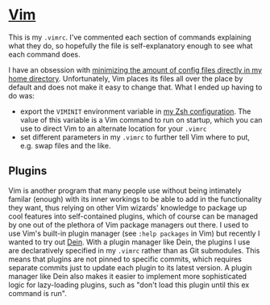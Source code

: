 # [Vim][vim]
This is my `.vimrc`. I've commented each section of commands explaining what they do, so hopefully
the file is self-explanatory enough to see what each command does.

I have an obsession with [minimizing the amount of config files directly in my home directory][xdg-base-directory].
Unfortunately, Vim places its files all over the place by default and does not make it easy to change that. What I ended up having to do was:
- export the `VIMINIT` environment variable in [my Zsh configuration][zshconfig].
  The value of this variable is a Vim command to run on startup, which you can use to direct Vim
  to an alternate location for your `.vimrc`
- set different parameters in my `.vimrc` to further tell Vim where to put, e.g. swap files and the like.

## Plugins
Vim is another program that many people use without being intimately familar (enough) with
its inner workings to be able to add in the functionality they want, thus relying on other
Vim wizards' knowledge to package up cool features into self-contained plugins, which of course
can be managed by one out of the plethora of Vim package managers out there. I used to use Vim's
built-in plugin manager (see `:help packages` in Vim) but recently I wanted to try out [Dein][dein].
With a plugin manager like Dein, the plugins I use are declaratively specified in my `.vimrc` rather
than as Git submodules. This means that plugins are not pinned to specific commits, which requires separate
commits just to update each plugin to its latest version. A plugin manager like Dein also makes
it easier to implement more sophisticated logic for lazy-loading plugins, such as "don't load this plugin
until this ex command is run".

[vim]: https://www.vim.org
[xdg-base-directory]: https://wiki.archlinux.org/title/XDG_Base_Directory
[zshconfig]: ../net.sourceforge.Zsh/README.md
[dein]: https://github.com/Shougo/dein.vim
